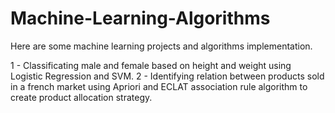 # Machine-Learning-Algorithms

Here are some machine learning projects and algorithms implementation.

1 - Classificating male and female based on height and weight using Logistic Regression and SVM.
2 - Identifying relation between products sold in a french market using Apriori and ECLAT association rule algorithm to create product allocation strategy.
